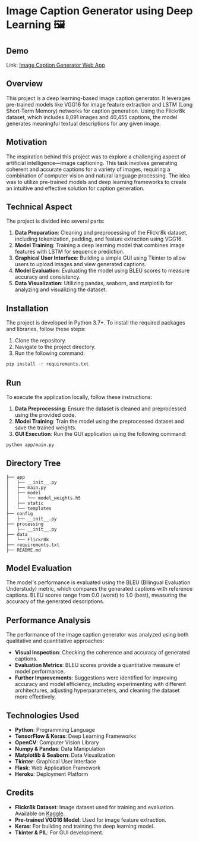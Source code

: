 # Image Caption Generator using Deep Learning 🖼️


## Demo

Link: [Image Caption Generator Web App](#)

## Overview
This project is a deep learning-based image caption generator. It leverages pre-trained models like VGG16 for image feature extraction and LSTM (Long Short-Term Memory) networks for caption generation. Using the Flickr8k dataset, which includes 8,091 images and 40,455 captions, the model generates meaningful textual descriptions for any given image.

## Motivation
The inspiration behind this project was to explore a challenging aspect of artificial intelligence—image captioning. This task involves generating coherent and accurate captions for a variety of images, requiring a combination of computer vision and natural language processing. The idea was to utilize pre-trained models and deep learning frameworks to create an intuitive and effective solution for caption generation.

## Technical Aspect
The project is divided into several parts:

1. **Data Preparation**: Cleaning and preprocessing of the Flickr8k dataset, including tokenization, padding, and feature extraction using VGG16.
2. **Model Training**: Training a deep learning model that combines image features with LSTM for sequence prediction.
3. **Graphical User Interface**: Building a simple GUI using Tkinter to allow users to upload images and view generated captions.
4. **Model Evaluation**: Evaluating the model using BLEU scores to measure accuracy and consistency.
5. **Data Visualization**: Utilizing pandas, seaborn, and matplotlib for analyzing and visualizing the dataset.

## Installation
The project is developed in Python 3.7+. To install the required packages and libraries, follow these steps:

1. Clone the repository.
2. Navigate to the project directory.
3. Run the following command:

```bash
pip install -r requirements.txt
```

## Run
To execute the application locally, follow these instructions:

1. **Data Preprocessing**: Ensure the dataset is cleaned and preprocessed using the provided code.
2. **Model Training**: Train the model using the preprocessed dataset and save the trained weights.
3. **GUI Execution**: Run the GUI application using the following command:

```bash
python app/main.py
```

## Directory Tree
```
├── app
│   ├── __init__.py
│   ├── main.py
│   ├── model
│   │   └── model_weights.h5
│   ├── static
│   └── templates
├── config
│   ├── __init__.py
├── processing
│   ├── __init__.py
├── data
│   └── Flickr8k
├── requirements.txt
├── README.md

```

## Model Evaluation
The model's performance is evaluated using the BLEU (Bilingual Evaluation Understudy) metric, which compares the generated captions with reference captions. BLEU scores range from 0.0 (worst) to 1.0 (best), measuring the accuracy of the generated descriptions.

## Performance Analysis
The performance of the image caption generator was analyzed using both qualitative and quantitative approaches:

- **Visual Inspection**: Checking the coherence and accuracy of generated captions.
- **Evaluation Metrics**: BLEU scores provide a quantitative measure of model performance.
- **Further Improvements**: Suggestions were identified for improving accuracy and model efficiency, including experimenting with different architectures, adjusting hyperparameters, and cleaning the dataset more effectively.

## Technologies Used
- **Python**: Programming Language
- **TensorFlow & Keras**: Deep Learning Frameworks
- **OpenCV**: Computer Vision Library
- **Numpy & Pandas**: Data Manipulation
- **Matplotlib & Seaborn**: Data Visualization
- **Tkinter**: Graphical User Interface
- **Flask**: Web Application Framework
- **Heroku**: Deployment Platform


## Credits
- **Flickr8k Dataset**: Image dataset used for training and evaluation. Available on [Kaggle](https://www.kaggle.com/shadabhussain/flickr8k).
- **Pre-trained VGG16 Model**: Used for image feature extraction.
- **Keras**: For building and training the deep learning model.
- **Tkinter & PIL**: For GUI development.

